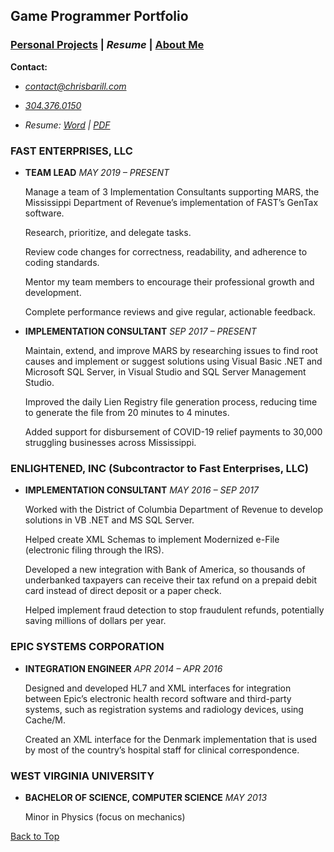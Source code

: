 ## Game Programmer Portfolio

### [Personal Projects][] | _Resume_ | [About Me][]

__Contact:__

*  _<contact@chrisbarill.com>_

*  _[304.376.0150](tel:+13043760150)_

*  _Resume: [Word](ChrisBarillResume.docx) | [PDF](ChrisBarillResume.pdf)_

[About Me]: about "Read About Me"
[Personal Projects]: projects "View My Projects"
[Resume]: resume "View My Resume"

### FAST ENTERPRISES, LLC

- __TEAM LEAD__ _MAY 2019 – PRESENT_

    Manage a team of 3 Implementation Consultants supporting MARS, the Mississippi Department of Revenue’s implementation of FAST’s GenTax software. 
    
    Research, prioritize, and delegate tasks.
    
    Review code changes for correctness, readability, and adherence to coding standards.
    
    Mentor my team members to encourage their professional growth and development.
    
    Complete performance reviews and give regular, actionable feedback.

- __IMPLEMENTATION CONSULTANT__ _SEP 2017 – PRESENT_

    Maintain, extend, and improve MARS by researching issues to find root causes and implement or suggest solutions using Visual Basic .NET and Microsoft SQL Server, in Visual Studio and SQL Server Management Studio.
    
    Improved the daily Lien Registry file generation process, reducing time to generate the file from 20 minutes to 4 minutes.
    
    Added support for disbursement of COVID-19 relief payments to 30,000 struggling businesses across Mississippi.

### ENLIGHTENED, INC (Subcontractor to Fast Enterprises, LLC)

- __IMPLEMENTATION CONSULTANT__ _MAY 2016 – SEP 2017_
    
    Worked with the District of Columbia Department of Revenue to develop solutions in VB .NET and MS SQL Server.
    
    Helped create XML Schemas to implement Modernized e-File (electronic filing through the IRS).
    
    Developed a new integration with Bank of America, so thousands of underbanked taxpayers can receive their tax refund on a prepaid debit card instead of direct deposit or a paper check.
    
    Helped implement fraud detection to stop fraudulent refunds, potentially saving millions of dollars per year.

### EPIC SYSTEMS CORPORATION

- __INTEGRATION ENGINEER__ _APR 2014 – APR 2016_

    Designed and developed HL7 and XML interfaces for integration between Epic’s electronic health record software and third-party systems, such as registration systems and radiology devices, using Cache/M.
    
    Created an XML interface for the Denmark implementation that is used by most of the country’s hospital staff for clinical correspondence.

### WEST VIRGINIA UNIVERSITY

- __BACHELOR OF SCIENCE, COMPUTER SCIENCE__ _MAY 2013_

    Minor in Physics (focus on mechanics)

[Back to Top](#game-programmer-portfolio)